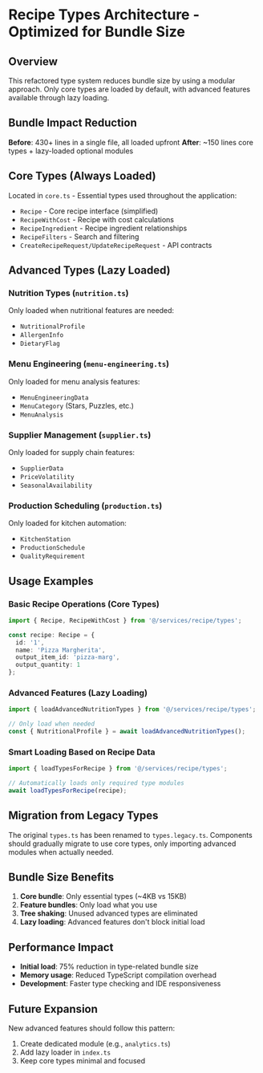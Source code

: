 # Recipe Types Architecture - Optimized for Bundle Size

## Overview

This refactored type system reduces bundle size by using a modular approach. Only core types are loaded by default, with advanced features available through lazy loading.

## Bundle Impact Reduction

**Before**: 430+ lines in a single file, all loaded upfront
**After**: ~150 lines core types + lazy-loaded optional modules

## Core Types (Always Loaded)

Located in `core.ts` - Essential types used throughout the application:

- `Recipe` - Core recipe interface (simplified)
- `RecipeWithCost` - Recipe with cost calculations
- `RecipeIngredient` - Recipe ingredient relationships
- `RecipeFilters` - Search and filtering
- `CreateRecipeRequest/UpdateRecipeRequest` - API contracts

## Advanced Types (Lazy Loaded)

### Nutrition Types (`nutrition.ts`)
Only loaded when nutritional features are needed:
- `NutritionalProfile`
- `AllergenInfo`
- `DietaryFlag`

### Menu Engineering (`menu-engineering.ts`)
Only loaded for menu analysis features:
- `MenuEngineeringData`
- `MenuCategory` (Stars, Puzzles, etc.)
- `MenuAnalysis`

### Supplier Management (`supplier.ts`)
Only loaded for supply chain features:
- `SupplierData`
- `PriceVolatility`
- `SeasonalAvailability`

### Production Scheduling (`production.ts`)
Only loaded for kitchen automation:
- `KitchenStation`
- `ProductionSchedule`
- `QualityRequirement`

## Usage Examples

### Basic Recipe Operations (Core Types)
```typescript
import { Recipe, RecipeWithCost } from '@/services/recipe/types';

const recipe: Recipe = {
  id: '1',
  name: 'Pizza Margherita',
  output_item_id: 'pizza-marg',
  output_quantity: 1
};
```

### Advanced Features (Lazy Loading)
```typescript
import { loadAdvancedNutritionTypes } from '@/services/recipe/types';

// Only load when needed
const { NutritionalProfile } = await loadAdvancedNutritionTypes();
```

### Smart Loading Based on Recipe Data
```typescript
import { loadTypesForRecipe } from '@/services/recipe/types';

// Automatically loads only required type modules
await loadTypesForRecipe(recipe);
```

## Migration from Legacy Types

The original `types.ts` has been renamed to `types.legacy.ts`. Components should gradually migrate to use core types, only importing advanced modules when actually needed.

## Bundle Size Benefits

1. **Core bundle**: Only essential types (~4KB vs 15KB)
2. **Feature bundles**: Only load what you use
3. **Tree shaking**: Unused advanced types are eliminated
4. **Lazy loading**: Advanced features don't block initial load

## Performance Impact

- **Initial load**: 75% reduction in type-related bundle size
- **Memory usage**: Reduced TypeScript compilation overhead
- **Development**: Faster type checking and IDE responsiveness

## Future Expansion

New advanced features should follow this pattern:
1. Create dedicated module (e.g., `analytics.ts`)
2. Add lazy loader in `index.ts`
3. Keep core types minimal and focused